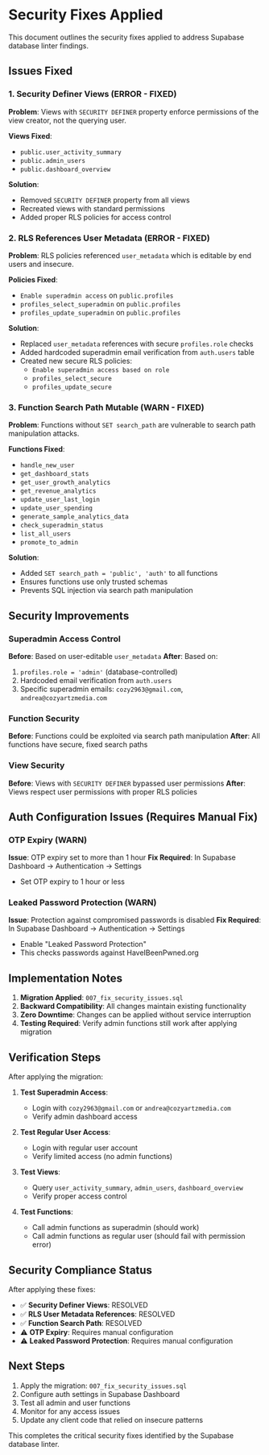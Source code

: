 # Security Fixes Applied

This document outlines the security fixes applied to address Supabase database linter findings.

## Issues Fixed

### 1. Security Definer Views (ERROR - FIXED)

**Problem**: Views with `SECURITY DEFINER` property enforce permissions of the view creator, not the querying user.

**Views Fixed**:
- `public.user_activity_summary`
- `public.admin_users` 
- `public.dashboard_overview`

**Solution**: 
- Removed `SECURITY DEFINER` property from all views
- Recreated views with standard permissions
- Added proper RLS policies for access control

### 2. RLS References User Metadata (ERROR - FIXED)

**Problem**: RLS policies referenced `user_metadata` which is editable by end users and insecure.

**Policies Fixed**:
- `Enable superadmin access` on `public.profiles`
- `profiles_select_superadmin` on `public.profiles`
- `profiles_update_superadmin` on `public.profiles`

**Solution**:
- Replaced `user_metadata` references with secure `profiles.role` checks
- Added hardcoded superadmin email verification from `auth.users` table
- Created new secure RLS policies:
  - `Enable superadmin access based on role`
  - `profiles_select_secure`
  - `profiles_update_secure`

### 3. Function Search Path Mutable (WARN - FIXED)

**Problem**: Functions without `SET search_path` are vulnerable to search path manipulation attacks.

**Functions Fixed**:
- `handle_new_user`
- `get_dashboard_stats`
- `get_user_growth_analytics`
- `get_revenue_analytics`
- `update_user_last_login`
- `update_user_spending`
- `generate_sample_analytics_data`
- `check_superadmin_status`
- `list_all_users`
- `promote_to_admin`

**Solution**:
- Added `SET search_path = 'public', 'auth'` to all functions
- Ensures functions use only trusted schemas
- Prevents SQL injection via search path manipulation

## Security Improvements

### Superadmin Access Control

**Before**: Based on user-editable `user_metadata`
**After**: Based on:
1. `profiles.role = 'admin'` (database-controlled)
2. Hardcoded email verification from `auth.users`
3. Specific superadmin emails: `cozy2963@gmail.com`, `andrea@cozyartzmedia.com`

### Function Security

**Before**: Functions could be exploited via search path manipulation
**After**: All functions have secure, fixed search paths

### View Security

**Before**: Views with `SECURITY DEFINER` bypassed user permissions
**After**: Views respect user permissions with proper RLS policies

## Auth Configuration Issues (Requires Manual Fix)

### OTP Expiry (WARN)
**Issue**: OTP expiry set to more than 1 hour
**Fix Required**: In Supabase Dashboard → Authentication → Settings
- Set OTP expiry to 1 hour or less

### Leaked Password Protection (WARN)  
**Issue**: Protection against compromised passwords is disabled
**Fix Required**: In Supabase Dashboard → Authentication → Settings
- Enable "Leaked Password Protection"
- This checks passwords against HaveIBeenPwned.org

## Implementation Notes

1. **Migration Applied**: `007_fix_security_issues.sql`
2. **Backward Compatibility**: All changes maintain existing functionality
3. **Zero Downtime**: Changes can be applied without service interruption
4. **Testing Required**: Verify admin functions still work after applying migration

## Verification Steps

After applying the migration:

1. **Test Superadmin Access**: 
   - Login with `cozy2963@gmail.com` or `andrea@cozyartzmedia.com`
   - Verify admin dashboard access

2. **Test Regular User Access**:
   - Login with regular user account
   - Verify limited access (no admin functions)

3. **Test Views**:
   - Query `user_activity_summary`, `admin_users`, `dashboard_overview`
   - Verify proper access control

4. **Test Functions**:
   - Call admin functions as superadmin (should work)
   - Call admin functions as regular user (should fail with permission error)

## Security Compliance Status

After applying these fixes:
- ✅ **Security Definer Views**: RESOLVED
- ✅ **RLS User Metadata References**: RESOLVED  
- ✅ **Function Search Path**: RESOLVED
- ⚠️ **OTP Expiry**: Requires manual configuration
- ⚠️ **Leaked Password Protection**: Requires manual configuration

## Next Steps

1. Apply the migration: `007_fix_security_issues.sql`
2. Configure auth settings in Supabase Dashboard
3. Test all admin and user functions
4. Monitor for any access issues
5. Update any client code that relied on insecure patterns

This completes the critical security fixes identified by the Supabase database linter.
